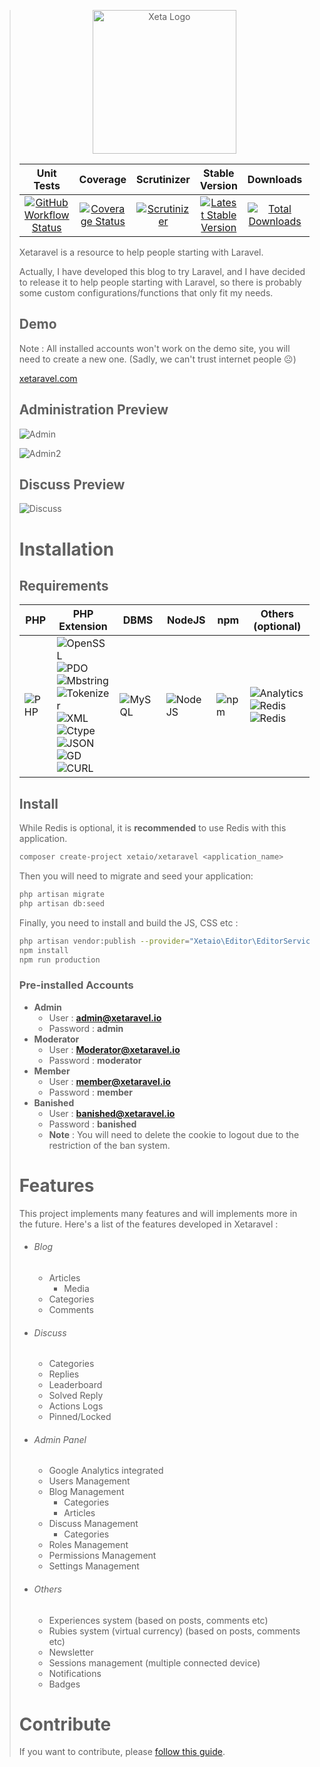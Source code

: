 
> <p align="center">
>   <img src="https://user-images.githubusercontent.com/8210023/166291618-ee2e2cca-3501-4f29-892f-de946e927f0f.png" alt="Xeta Logo" height="230"/>
> </p>
>
>
> |Unit Tests|Coverage|Scrutinizer|Stable Version|Downloads|                                                    Laravel                                                    |License|
> |:------:|:-------:|:------:|:-------:|:------:|:-------------------------------------------------------------------------------------------------------------:|:-------:|
> |[![GitHub Workflow Status](https://img.shields.io/github/actions/workflow/status/XetaIO/Xetaravel/tests.yml?style=flat-square)](https://github.com/XetaIO/Xetaravel/actions/workflows/tests.yml)|[![Coverage Status](https://img.shields.io/codecov/c/github/XetaIO/Xetaravel?style=flat-square)](https://app.codecov.io/gh/XetaIO/Xetaravel)|[![Scrutinizer](https://img.shields.io/scrutinizer/g/XetaIO/Xetaravel.svg?style=flat-square)](https://scrutinizer-ci.com/g/XetaIO/Xetaravel)|[![Latest Stable Version](https://img.shields.io/packagist/v/XetaIO/Xetaravel.svg?style=flat-square)](https://packagist.org/packages/xetaio/xetaravel)|[![Total Downloads](https://img.shields.io/packagist/dt/xetaio/xetaravel.svg?style=flat-square)](https://packagist.org/packages/xetaio/xetaravel)| [![Laravel 12.0](https://img.shields.io/badge/Laravel-12.0-f4645f.svg?style=flat-square)](http://laravel.com) |[![License](https://img.shields.io/badge/license-MIT-brightgreen.svg?style=flat-square)](https://github.com/XetaIO/Xetaravel/blob/master/LICENSE)|
>
> Xetaravel is a resource to help people starting with Laravel.
>
> Actually, I have developed this blog to try Laravel, and I have decided to release it to help people starting with Laravel, so there is probably some custom configurations/functions that only fit my needs.
>
> ## Demo
> Note : All installed accounts won't work on the demo site, you will need to create a new one. (Sadly, we can't trust internet people :frowning_face:)
>
> [xetaravel.com](https://xetaravel.com)
>
> ## Administration Preview
> ![Admin](https://user-images.githubusercontent.com/8210023/220206696-98c7d503-0a87-47cb-9a5d-8f704c709010.png)
>
> ![Admin2](https://user-images.githubusercontent.com/8210023/220206856-297b15ce-a067-4eec-8deb-9fa09988b8bd.png)
>
> ## Discuss Preview
> ![Discuss](https://user-images.githubusercontent.com/8210023/220207034-0c6b01dc-8257-4a36-91a2-c54d9cc40798.png)
>
> # Installation
> ## Requirements
>
> |PHP|PHP Extension|DBMS|NodeJS|npm|Others (optional)
> |---|---|---|---|---|---|
> |![PHP](https://img.shields.io/badge/PHP->=8.1-0e7fbf.svg?style=flat-square)|![OpenSSL](https://img.shields.io/badge/PHP%20ext-OpenSSL-44CB12.svg?style=flat-square)<br>![PDO](https://img.shields.io/badge/PHP%20ext-PDO-44CB12.svg?style=flat-square)<br>![Mbstring](https://img.shields.io/badge/PHP%20ext-Mbstring-44CB12.svg?style=flat-square)<br>![Tokenizer](https://img.shields.io/badge/PHP%20ext-Tokenizer-44CB12.svg?style=flat-square)<br>![XML](https://img.shields.io/badge/PHP%20ext-XML-44CB12.svg?style=flat-square)<br>![Ctype](https://img.shields.io/badge/PHP%20ext-Ctype-44CB12.svg?style=flat-square)<br>![JSON](https://img.shields.io/badge/PHP%20ext-JSON-44CB12.svg?style=flat-square)<br>![GD](https://img.shields.io/badge/PHP%20ext-GD-44CB12.svg?style=flat-square)<br>![CURL](https://img.shields.io/badge/PHP%20ext-CURL-44CB12.svg?style=flat-square)|![MySQL](https://img.shields.io/badge/MySQL->=8.0-44CB12.svg?style=flat-square)|![NodeJS](https://img.shields.io/badge/NodeJS->=8-44CB12.svg?style=flat-square)|![npm](https://img.shields.io/badge/npm->=5.6-44CB12.svg?style=flat-square)|![Analytics](https://img.shields.io/badge/Google-Analytics-44CB12.svg?style=flat-square)<br>![Redis](https://img.shields.io/badge/Redis-Server-44CB12.svg?style=flat-square)<br>![Redis](https://img.shields.io/badge/Redis-PHPRedis-44CB12.svg?style=flat-square)
>
> ## Install
> While Redis is optional, it is **recommended** to use Redis with this application.
> ```bash
> composer create-project xetaio/xetaravel <application_name>
> ```
> Then you will need to migrate and seed your application:
> ```bash
> php artisan migrate
> php artisan db:seed
> ```
> Finally, you need to install and build the JS, CSS etc :
> ```bash
> php artisan vendor:publish --provider="Xetaio\Editor\EditorServiceProvider"
> npm install
> npm run production
> ```
>
>
> ### Pre-installed Accounts
> * **Admin**
>   * User : **admin@xetaravel.io**
>   * Password : **admin**
> * **Moderator**
>   * User : **Moderator@xetaravel.io**
>   * Password : **moderator**
> * **Member**
>   * User : **member@xetaravel.io**
>   * Password : **member**
> * **Banished**
>   * User : **banished@xetaravel.io**
>   * Password : **banished**
>   * **Note** : You will need to delete the cookie to logout due to the restriction of the ban system.
>
> # Features
> This project implements many features and will implements more in the future. Here's a list of the features developed in Xetaravel :
>
> * ###### Blog
>     * Articles
>         * Media
>     * Categories
>     * Comments
>
> * ###### Discuss
>     * Categories
>     * Replies
>     * Leaderboard
>     * Solved Reply
>     * Actions Logs
>     * Pinned/Locked
>
> * ###### Admin Panel
>     * Google Analytics integrated
>     * Users Management
>     * Blog Management
>         * Categories
>         * Articles
>     * Discuss Management
>         * Categories
>     * Roles Management
>     * Permissions Management
>     * Settings Management
>
> * ###### Others
>     * Experiences system (based on posts, comments etc)
>     * Rubies system (virtual currency) (based on posts, comments etc)
>     * Newsletter
>     * Sessions management (multiple connected device)
>     * Notifications
>     * Badges
>
> # Contribute
> If you want to contribute, please [follow this guide](https://github.com/XetaIO/Xetaravel/blob/master/.github/CONTRIBUTING.md).
